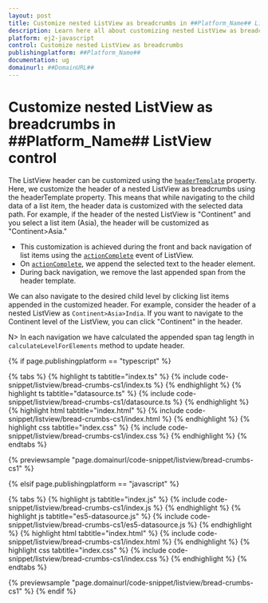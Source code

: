 ```yaml
---
layout: post
title: Customize nested ListView as breadcrumbs in ##Platform_Name## ListView | Syncfusion
description: Learn here all about customizing nested ListView as breadcrumbs in the Syncfusion ##Platform_Name## ListView control of Syncfusion Essential JS 2 and more.
platform: ej2-javascript
control: Customize nested ListView as breadcrumbs
publishingplatform: ##Platform_Name##
documentation: ug
domainurl: ##DomainURL##
---
```


# Customize nested ListView as breadcrumbs in ##Platform_Name## ListView control

The ListView header can be customized using the [`headerTemplate`](https://ej2.syncfusion.com/documentation/api/list-view/#headertemplate) property. Here, we customize the header of a nested ListView as breadcrumbs using the headerTemplate property. This means that while navigating to the child data of a list item, the header data is customized with the selected data path. For example, if the header of the nested ListView is "Continent" and you select a list item (Asia), the header will be customized as "Continent>Asia."

* This customization is achieved during the front and back navigation of list items using the [`actionComplete`](../../api/list-view/#actioncomplete) event of ListView.
* On [`actionComplete`](../../api/list-view/#actioncomplete), we append the selected text to the header element.
* During back navigation, we remove the last appended span from the header template.

We can also navigate to the desired child level by clicking list items appended in the customized header. For example, consider the header of a nested ListView as `Continent>Asia>India`. If you want to navigate to the Continent level of the ListView, you can click "Continent" in the header.

N> In each navigation we have calculated the appended span tag length in `calculateLevelForElements` method to update header.

{% if page.publishingplatform == "typescript" %}

{% tabs %}
{% highlight ts tabtitle="index.ts" %}
{% include code-snippet/listview/bread-crumbs-cs1/index.ts %}
{% endhighlight %}
{% highlight ts tabtitle="datasource.ts" %}
{% include code-snippet/listview/bread-crumbs-cs1/datasource.ts %}
{% endhighlight %}
{% highlight html tabtitle="index.html" %}
{% include code-snippet/listview/bread-crumbs-cs1/index.html %}
{% endhighlight %}
{% highlight css tabtitle="index.css" %}
{% include code-snippet/listview/bread-crumbs-cs1/index.css %}
{% endhighlight %}
{% endtabs %}

{% previewsample "page.domainurl/code-snippet/listview/bread-crumbs-cs1" %}

{% elsif page.publishingplatform == "javascript" %}

{% tabs %}
{% highlight js tabtitle="index.js" %}
{% include code-snippet/listview/bread-crumbs-cs1/index.js %}
{% endhighlight %}
{% highlight js tabtitle="es5-datasource.js" %}
{% include code-snippet/listview/bread-crumbs-cs1/es5-datasource.js %}
{% endhighlight %}
{% highlight html tabtitle="index.html" %}
{% include code-snippet/listview/bread-crumbs-cs1/index.html %}
{% endhighlight %}
{% highlight css tabtitle="index.css" %}
{% include code-snippet/listview/bread-crumbs-cs1/index.css %}
{% endhighlight %}
{% endtabs %}

{% previewsample "page.domainurl/code-snippet/listview/bread-crumbs-cs1" %}
{% endif %}